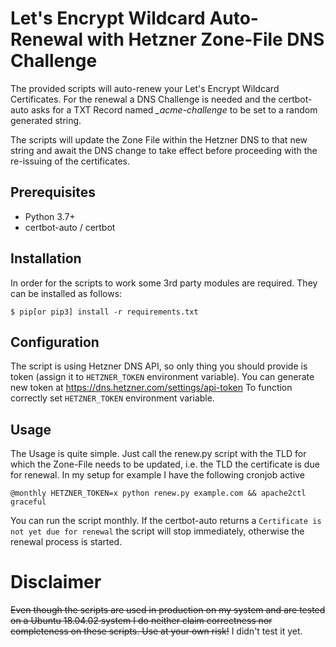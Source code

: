 # Let's Encrypt Wildcard Auto-Renewal with Hetzner Zone-File DNS Challenge

The provided scripts will auto-renew your Let's Encrypt Wildcard Certificates. For the renewal a DNS Challenge is needed and the certbot-auto asks for a TXT Record named _\_acme-challenge_ to be set to a random generated string.

The scripts will update the Zone File within the Hetzner DNS to that new string and await the DNS change to take effect before proceeding with the re-issuing of the certificates.

## Prerequisites

- Python 3.7+
- certbot-auto / certbot

## Installation

In order for the scripts to work some 3rd party modules are required. They can be installed as follows:

```
$ pip[or pip3] install -r requirements.txt
```

## Configuration

The script is using Hetzner DNS API, so only thing you should provide is token (assign it to `HETZNER_TOKEN` environment variable). You can generate new token at https://dns.hetzner.com/settings/api-token
To function correctly set `HETZNER_TOKEN` environment variable.

## Usage

The Usage is quite simple. Just call the renew.py script with the TLD for which the Zone-File needs to be updated, i.e. the TLD the certificate is due for renewal. In my setup for example I have the following cronjob active

```
@monthly HETZNER_TOKEN=x python renew.py example.com && apache2ctl graceful
```

You can run the script monthly. If the certbot-auto returns a `Certificate is not yet due for renewal` the script will stop immediately, otherwise the renewal process is started.

# Disclaimer

<s>Even though the scripts are used in production on my system and are tested on a Ubuntu 18.04.02 system I do neither claim correctness nor completeness on these scripts. Use at your own risk!</s>
I didn't test it yet.

